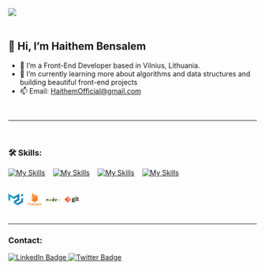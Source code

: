 <div id="header">
  <img src="https://media.giphy.com/media/M9gbBd9nbDrOTu1Mqx/giphy.gif" width="100"/>
</div>

</br>

## 👋 Hi, I’m Haithem Bensalem
- 👀 I’m a Front-End Developer based in Vilnius, Lithuania. </br>
- 🌱 I’m currently learning more about algorithms and data structures and building beautiful front-end projects </br>
- 📫 Email: HaithemOfficial@gmail.com </br>

<br />

---

<br />

### :hammer_and_wrench: Skills:

[![My Skills](https://skillicons.dev/icons?i=js,ts)](#)&nbsp;&nbsp;&nbsp;
[![My Skills](https://skillicons.dev/icons?i=react,redux)](#)&nbsp;&nbsp;&nbsp;
[![My Skills](https://skillicons.dev/icons?i=html,css)](#)&nbsp;&nbsp;&nbsp;
[![My Skills](https://skillicons.dev/icons?i=sass,figma)](#)
<div>
  </br>
  <img src="https://github.com/devicons/devicon/blob/master/icons/materialui/materialui-original.svg" title="Material UI" alt="Material UI" width="30" height="30"/>&nbsp;
  <img src="https://github.com/devicons/devicon/blob/master/icons/firebase/firebase-plain-wordmark.svg" title="Firebase" alt="Firebase" width="30" height="30"/>&nbsp;
  <img src="https://github.com/devicons/devicon/blob/master/icons/nodejs/nodejs-original-wordmark.svg" title="NodeJS" alt="NodeJS" width="30" height="30"/>&nbsp;
  <img src="https://github.com/devicons/devicon/blob/master/icons/git/git-original-wordmark.svg" title="Git" **alt="Git" width="30" height="30"/>
</div>


<br />

---

### Contact:

<div id="badges">
  <a href="https://www.linkedin.com/in/haithem-bensalem-193a4515a/">
    <img src="https://img.shields.io/badge/LinkedIn-blue?style=for-the-badge&logo=linkedin&logoColor=white" alt="LinkedIn Badge"/>
  </a>
  <a href="https://twitter.com/haithemben98">
    <img src="https://img.shields.io/badge/Twitter-blue?style=for-the-badge&logo=twitter&logoColor=white" alt="Twitter Badge"/>
  </a>
</div>
